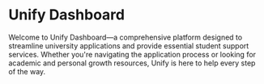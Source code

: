 # Unify Dashboard

Welcome to Unify Dashboard—a comprehensive platform designed to streamline university applications and provide essential student support services. Whether you're navigating the application process or looking for academic and personal growth resources, Unify is here to help every step of the way.
